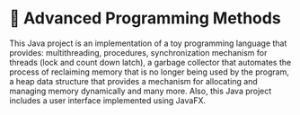 # 💾 Advanced Programming Methods
This Java project is an implementation of a toy programming language that provides: multithreading, procedures, synchronization mechanism for threads (lock and count down latch), a garbage collector that automates the process of reclaiming memory that is no longer being used by the program, a heap data structure that provides a mechanism for allocating and managing memory dynamically and many more. Also, this Java project includes a user interface implemented using JavaFX.
